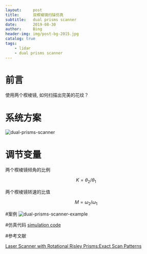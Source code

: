 ```yaml
---
layout:     post
title:      双楔棱镜扫描仿真
subtitle:   dual prisms scanner
date:       2019-08-30
author:     Bing
header-img: img/post-bg-2015.jpg
catalog: true
tags:
    - lidar
    - dual prisms scanner
--- 
```


# 前言

使用两个楔棱镜, 如何扫描出完美的花纹？

# 系统方案

![dual-prisms-scanner](https://user-images.githubusercontent.com/3192355/64057338-240c5400-cbce-11e9-88b0-1b22aeb98de0.jpg)



# 调节变量

两个楔棱镜倾角的比例 
```math
K= \theta_2 / \theta_1
```

两个楔棱镜转速的比值

```math
M = \omega_2 / \omega_1
```

#案例
![dual-prisms-scanner-example](https://user-images.githubusercontent.com/3192355/64057339-2c648f00-cbce-11e9-8f34-09210e293401.jpg)


#仿真代码
[simulation code](https://github.com/libing64/dual_prisms_scanner)


#参考文献

[Laser Scanner with Rotational Risley Prisms:Exact Scan Patterns](https://github.com/libing64/dual_prisms_scanner/tree/master/paper)
